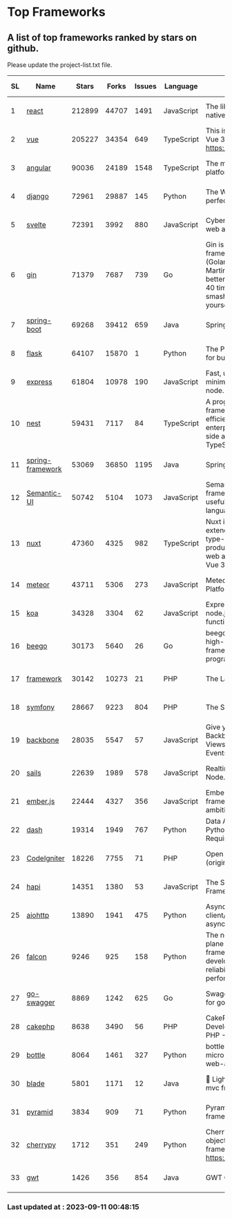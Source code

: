 # Top Frameworks
## A list of top frameworks ranked by stars on github.  
Please update the project-list.txt file.

| SL| Name  | Stars| Forks| Issues | Language | Description | Last Commit |
| --| ------| -----| ---- | ------ | -------- | ----------- | ----------- |
| 1 | [react](https://github.com/facebook/react) | 212899 | 44707 | 1491 | JavaScript | The library for web and native user interfaces | 2023-09-07 21:48:22 |
| 2 | [vue](https://github.com/vuejs/vue) | 205227 | 34354 | 649 | TypeScript | This is the repo for Vue 2. For Vue 3, go to https://github.com/vuejs/core | 2023-04-27 09:43:19 |
| 3 | [angular](https://github.com/angular/angular) | 90036 | 24189 | 1548 | TypeScript | The modern web developer’s platform | 2023-09-08 21:49:07 |
| 4 | [django](https://github.com/django/django) | 72961 | 29887 | 145 | Python | The Web framework for perfectionists with deadlines. | 2023-09-10 08:07:22 |
| 5 | [svelte](https://github.com/sveltejs/svelte) | 72391 | 3992 | 880 | JavaScript | Cybernetically enhanced web apps | 2023-09-04 06:47:43 |
| 6 | [gin](https://github.com/gin-gonic/gin) | 71379 | 7687 | 739 | Go | Gin is a HTTP web framework written in Go (Golang). It features a Martini-like API with much better performance -- up to 40 times faster. If you need smashing performance, get yourself some Gin. | 2023-09-08 14:18:00 |
| 7 | [spring-boot](https://github.com/spring-projects/spring-boot) | 69268 | 39412 | 659 | Java | Spring Boot | 2023-09-08 15:52:42 |
| 8 | [flask](https://github.com/pallets/flask) | 64107 | 15870 | 1 | Python | The Python micro framework for building web applications. | 2023-09-05 21:02:38 |
| 9 | [express](https://github.com/expressjs/express) | 61804 | 10978 | 190 | JavaScript | Fast, unopinionated, minimalist web framework for node. | 2023-05-16 01:53:48 |
| 10 | [nest](https://github.com/nestjs/nest) | 59431 | 7117 | 84 | TypeScript | A progressive Node.js framework for building efficient, scalable, and enterprise-grade server-side applications with TypeScript/JavaScript 🚀 | 2023-09-01 10:10:25 |
| 11 | [spring-framework](https://github.com/spring-projects/spring-framework) | 53069 | 36850 | 1195 | Java | Spring Framework | 2023-09-10 18:15:26 |
| 12 | [Semantic-UI](https://github.com/Semantic-Org/Semantic-UI) | 50742 | 5104 | 1073 | JavaScript | Semantic is a UI component framework based around useful principles from natural language. | 2023-01-11 17:05:32 |
| 13 | [nuxt](https://github.com/nuxt/nuxt) | 47360 | 4325 | 982 | TypeScript | Nuxt is an intuitive and extendable way to create type-safe, performant and production-grade full-stack web apps and websites with Vue 3. | 2023-09-10 23:40:13 |
| 14 | [meteor](https://github.com/meteor/meteor) | 43711 | 5306 | 273 | JavaScript | Meteor, the JavaScript App Platform | 2023-09-06 11:42:14 |
| 15 | [koa](https://github.com/koajs/koa) | 34328 | 3304 | 62 | JavaScript | Expressive middleware for node.js using ES2017 async functions | 2023-05-17 07:50:49 |
| 16 | [beego](https://github.com/beego/beego) | 30173 | 5640 | 26 | Go | beego is an open-source, high-performance web framework for the Go programming language. | 2023-08-29 12:56:51 |
| 17 | [framework](https://github.com/laravel/framework) | 30142 | 10273 | 21 | PHP | The Laravel Framework. | 2023-09-08 12:16:07 |
| 18 | [symfony](https://github.com/symfony/symfony) | 28667 | 9223 | 804 | PHP | The Symfony PHP framework | 2023-09-10 18:30:17 |
| 19 | [backbone](https://github.com/jashkenas/backbone) | 28035 | 5547 | 57 | JavaScript | Give your JS App some Backbone with Models, Views, Collections, and Events | 2023-08-10 22:05:08 |
| 20 | [sails](https://github.com/balderdashy/sails) | 22639 | 1989 | 578 | JavaScript | Realtime MVC Framework for Node.js | 2023-09-01 21:26:40 |
| 21 | [ember.js](https://github.com/emberjs/ember.js) | 22444 | 4327 | 356 | JavaScript | Ember.js - A JavaScript framework for creating ambitious web applications | 2023-09-08 20:11:02 |
| 22 | [dash](https://github.com/plotly/dash) | 19314 | 1949 | 767 | Python | Data Apps & Dashboards for Python. No JavaScript Required. | 2023-08-29 16:49:04 |
| 23 | [CodeIgniter](https://github.com/bcit-ci/CodeIgniter) | 18226 | 7755 | 71 | PHP | Open Source PHP Framework (originally from EllisLab) | 2023-04-07 17:57:13 |
| 24 | [hapi](https://github.com/hapijs/hapi) | 14351 | 1380 | 53 | JavaScript | The Simple, Secure Framework Developers Trust | 2023-04-24 22:09:20 |
| 25 | [aiohttp](https://github.com/aio-libs/aiohttp) | 13890 | 1941 | 475 | Python | Asynchronous HTTP client/server framework for asyncio and Python | 2023-09-08 10:55:45 |
| 26 | [falcon](https://github.com/falconry/falcon) | 9246 | 925 | 158 | Python | The no-magic web data plane API and microservices framework for Python developers, with a focus on reliability, correctness, and performance at scale. | 2023-08-21 21:45:34 |
| 27 | [go-swagger](https://github.com/go-swagger/go-swagger) | 8869 | 1242 | 625 | Go | Swagger 2.0 implementation for go | 2023-08-21 22:25:45 |
| 28 | [cakephp](https://github.com/cakephp/cakephp) | 8638 | 3490 | 56 | PHP | CakePHP: The Rapid Development Framework for PHP - Official Repository | 2023-09-10 16:42:16 |
| 29 | [bottle](https://github.com/bottlepy/bottle) | 8064 | 1461 | 327 | Python | bottle.py is a fast and simple micro-framework for python web-applications. | 2022-09-05 15:24:52 |
| 30 | [blade](https://github.com/lets-blade/blade) | 5801 | 1171 | 12 | Java | :rocket: Lightning fast and elegant mvc framework for Java8 | 2023-06-16 05:18:49 |
| 31 | [pyramid](https://github.com/Pylons/pyramid) | 3834 | 909 | 71 | Python | Pyramid - A Python web framework | 2023-09-05 16:44:54 |
| 32 | [cherrypy](https://github.com/cherrypy/cherrypy) | 1712 | 351 | 249 | Python | CherryPy is a pythonic, object-oriented HTTP framework.      https://cherrypy.dev | 2023-08-04 13:52:17 |
| 33 | [gwt](https://github.com/gwtproject/gwt) | 1426 | 356 | 854 | Java | GWT Open Source Project | 2023-07-03 13:48:40 |

### Last updated at : 2023-09-11 00:48:15
